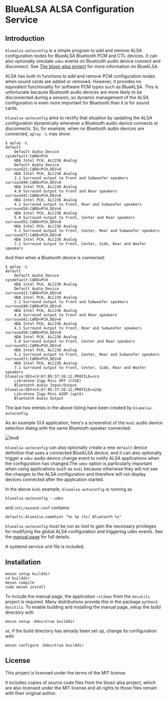 # BlueALSA ALSA Configuration Service

## Introduction

`bluealsa-autoconfig` is a simple program to add and remove ALSA configuration
nodes for BlueALSA Bluetooth PCM and CTL devices. It can also optionally
simulate `udev` events on Bluetooth audio device connect and disconnect.
See [The bluez-alsa project](https://github.com/arkq/bluez-alsa) for more
information on BlueALSA.

ALSA has built-in functions to add and remove PCM configuration nodes when
sound cards are added or removed. However, it provides no equivalent
functionality for software PCM types such as BlueALSA. This is unfortunate
because Bluetooth audio devices are more likely to be disconnected during a
session, so dynamic management of the ALSA configuration is even more important
for Bluetooth than it is for sound cards.

`bluealsa-autoconfig` aims to rectify that situation by updating the ALSA
configuration dynamically whenever a Bluetooth audio device connects or
disconnects. So, for example, when no Bluetooth audio devices are connected,
`aplay -L` may show:
```
$ aplay -L
default
    Default Audio Device
sysdefault:CARD=PCH
    HDA Intel PCH, ALC236 Analog
    Default Audio Device
surround21:CARD=PCH,DEV=0
    HDA Intel PCH, ALC236 Analog
    2.1 Surround output to Front and Subwoofer speakers
surround40:CARD=PCH,DEV=0
    HDA Intel PCH, ALC236 Analog
    4.0 Surround output to Front and Rear speakers
surround41:CARD=PCH,DEV=0
    HDA Intel PCH, ALC236 Analog
    4.1 Surround output to Front, Rear and Subwoofer speakers
surround50:CARD=PCH,DEV=0
    HDA Intel PCH, ALC236 Analog
    5.0 Surround output to Front, Center and Rear speakers
surround51:CARD=PCH,DEV=0
    HDA Intel PCH, ALC236 Analog
    5.1 Surround output to Front, Center, Rear and Subwoofer speakers
surround71:CARD=PCH,DEV=0
    HDA Intel PCH, ALC236 Analog
    7.1 Surround output to Front, Center, Side, Rear and Woofer speakers
```
And then when a Bluetooth device is connected:
```
$ aplay -L
default
    Default Audio Device
sysdefault:CARD=PCH
    HDA Intel PCH, ALC236 Analog
    Default Audio Device
surround21:CARD=PCH,DEV=0
    HDA Intel PCH, ALC236 Analog
    2.1 Surround output to Front and Subwoofer speakers
surround40:CARD=PCH,DEV=0
    HDA Intel PCH, ALC236 Analog
    4.0 Surround output to Front and Rear speakers
surround41:CARD=PCH,DEV=0
    HDA Intel PCH, ALC236 Analog
    4.1 Surround output to Front, Rear and Subwoofer speakers
surround50:CARD=PCH,DEV=0
    HDA Intel PCH, ALC236 Analog
    5.0 Surround output to Front, Center and Rear speakers
surround51:CARD=PCH,DEV=0
    HDA Intel PCH, ALC236 Analog
    5.1 Surround output to Front, Center, Rear and Subwoofer speakers
surround71:CARD=PCH,DEV=0
    HDA Intel PCH, ALC236 Analog
    7.1 Surround output to Front, Center, Side, Rear and Woofer speakers
bluealsa:DEV=C4:67:B5:37:26:12,PROFILE=sco
    Libratone Zipp Mini HFP (CVSD)
    Bluetooth Audio Input/Output
bluealsa:DEV=C4:67:B5:37:26:12,PROFILE=a2dp
    Libratone Zipp Mini A2DP (aptX)
    Bluetooth Audio Output
```

The last two entries in the above listing have been created by
`bluealsa-autoconfig`.

As an example GUI application, here's a screenshot of the `kodi` audio device
selection dialog with the same Bluetooth speaker connected:

![kodi](https://github.com/borine/bluealsa-autoconfig/assets/32966433/83dda446-6c56-4e01-b61a-d158f386a645)

`bluealsa-autoconfig` can also optionally create a new `default` device
definition that uses a connected BlueALSA device; and it can also optionally
trigger a `udev` audio device change event to notify ALSA applications when
the configuration has changed.The `udev` option is particularly important when
using applications such as `kodi` because otherwise they will not see the
changes to the ALSA configuration and therefore will not display devices
connected after the application started.

In the above `kodi` example, `bluealsa-autoconfig` is running as
```
bluealsa-autoconfig --udev
```
and `/etc/asound.conf` contains:
```
defaults.bluealsa.namehint "%n %p (%c) Bluetooth %s"
```

`bluealsa-autoconfig` must be run as root to gain the necessary privileges
for modifying the global ALSA configuration and triggering udev events. See
the [manual page](./bluealsa-autoconfig.8.rst.in) for full details.

A systemd service unit file is included.

## Installation

```
meson setup builddir
cd builddir
meson compile
sudo meson install
```

To include the manual page, the application `rst2man` from the `docutils` project is required. Many distributions provide this in the package `python3-docutils`. To enable building and installing the manual page, setup the build directory with
```
meson setup -Ddoc=true builddir
```
or, if the build directory has already been set up, change its configuration with
```
meson configure -Ddoc=true builddir
```

## License

This project is licensed under the terms of the MIT license.

It includes copies of source code files from the bluez-alsa project, which are also licensed under the MIT license and all rights to those files remain with their original author.
